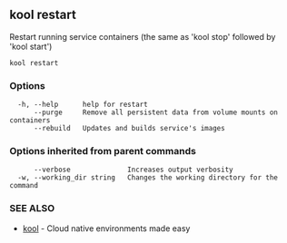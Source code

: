 ## kool restart

Restart running service containers (the same as 'kool stop' followed by 'kool start')

```
kool restart
```

### Options

```
  -h, --help      help for restart
      --purge     Remove all persistent data from volume mounts on containers
      --rebuild   Updates and builds service's images
```

### Options inherited from parent commands

```
      --verbose              Increases output verbosity
  -w, --working_dir string   Changes the working directory for the command
```

### SEE ALSO

* [kool](kool)	 - Cloud native environments made easy

